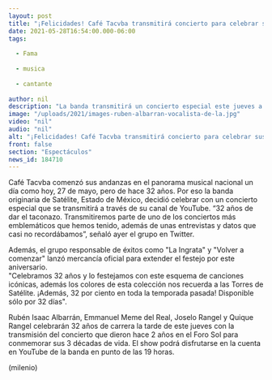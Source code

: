 ```yaml
---
layout: post
title: "¡Felicidades! Café Tacvba transmitirá concierto para celebrar sus 32 años; así lo puedes ver en vivo"
date: 2021-05-28T16:54:00.000-06:00
tags:
  
  - Fama
  
  - musica
  
  - cantante
  
author: nil
description: "La banda transmitirá un concierto especial este jueves a las 19 horas. Así podrás cantar todos sus éxitos. "
image: "/uploads/2021/images-ruben-albarran-vocalista-de-la.jpg"
video: "nil"
audio: "nil"
alt: "¡Felicidades! Café Tacvba transmitirá concierto para celebrar sus 32 años; así lo puedes ver en vivo"
front: false
section: "Espectáculos"
news_id: 184710
---
```


Café Tacvba comenzó sus andanzas en el panorama musical nacional un día como hoy, 27 de mayo, pero de hace 32 años. Por eso la banda originaria de Satélite, Estado de México, decidió celebrar con un concierto especial que se transmitirá a través de su canal de YouTube. “32 años de dar el taconazo. Transmitiremos parte de uno de los conciertos más emblemáticos que hemos tenido, además de unas entrevistas y datos que casi no recordábamos”, señaló ayer el grupo en Twitter. 

Además, el grupo responsable de éxitos como "La Ingrata" y "Volver a comenzar" lanzó mercancía oficial para extender el festejo por este aniversario.  
"Celebramos 32 años y lo festejamos con este esquema de canciones icónicas, además los colores de esta colección nos recuerda a las Torres de Satélite. ¡Además, 32 por ciento en toda la temporada pasada! Disponible sólo por 32 días". 

Rubén Isaac Albarrán, Emmanuel Meme del Real, Joselo Rangel y Quique Rangel celebrarán 32 años de carrera la tarde de este jueves con la transmisión del concierto que dieron hace 2 años en el Foro Sol para conmemorar  sus 3 décadas de vida.  El show podrá disfrutarse en la cuenta en YouTube de la banda en punto de las 19 horas. 

(milenio)